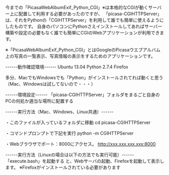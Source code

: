 今までの「PicasaWebAlbumExif_Python_CGI」※は本格的なCGIが動くサーバー上に配置して利用する必要があったのですが、
「picasa-CGIHTTPServer」は、それをPythonの「CGIHTTPServer」を利用して誰でも簡単に使えるようにしたものです。
自身のパソコンにPythonさえインストールしてあればサーバー構築や設定の必要もなく誰でも簡単にCGIのWebアプリケーションが利用できます。

※「PicasaWebAlbumExif_Python_CGI」とはGoogleのPicasaウエブアルバム上の写真の一覧表示、写真情報の表示をするためのアプリケーションです。

------動作確認環境------
Ubuntu 13.04
Python 2.7.4
Firefox

多分、MacでもWindowsでも「Python」がインストールされてれば動くと思う
（Mac、Windowsは試してないので・・・）

------環境設定------
「picasa-CGIHTTPServer」フォルダをまるごと自身のPCの何処か適当な場所に配置する

------実行方法（Mac、Windows、Linux共通）------

・このファイルが入っているフォルダに移動
cd picasa-CGIHTTPServer


・コマンドプロンプトで下記を実行
python -m CGIHTTPServer


・Webブラウザでポート：8000にアクセス。
http://xxx.xxx.xxx.xxx:8000

------実行方法（Linuxの場合は以下の方法でも実行可能）------
「execute.bash」を起動する
と、Webサーバの起動、Firefoxを起動して表示します。
※Firefoxがインストールされている必要があります
